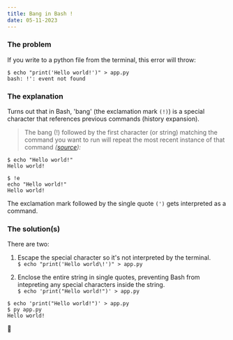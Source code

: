 ```yaml
---
title: Bang in Bash !
date: 05-11-2023
---
```


### The problem

If you write to a python file from the terminal, this error will throw:

```
$ echo "print('Hello world!')" > app.py
bash: !': event not found

```

### The explanation

Turns out that in Bash, 'bang' (the exclamation mark `(!)`) is a special character that references previous commands (history expansion).

> The bang (!) followed by the first character (or string) matching the command you want to run will repeat the most recent instance of that command _([source](https://www.redhat.com/sysadmin/bash-bang-command)):_

```
$ echo "Hello world!"
Hello world!

$ !e
echo "Hello world!"
Hello world!

```

The exclamation mark followed by the single quote `(')` gets interpreted as a command.

### The solution(s)

There are two:

1. Escape the special character so it's not interpreted by the terminal. <br>
   `$ echo "print('Hello world\!')" > app.py`

2. Enclose the entire string in single quotes, preventing Bash from intepreting any special characters inside the string. <br>
   `$ echo 'print("Hello world!")' > app.py`

```
$ echo 'print("Hello world!")' > app.py
$ py app.py
Hello world!
```

🎉
